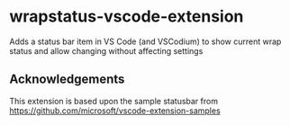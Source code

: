# wrapstatus-vscode-extension
Adds a status bar item in VS Code (and VSCodium) to show current wrap status and allow changing without affecting settings

## Acknowledgements
This extension is based upon the sample statusbar from https://github.com/microsoft/vscode-extension-samples


